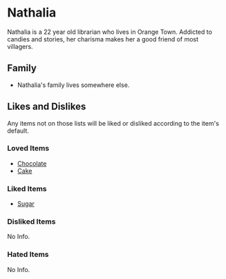 # Nathalia

Nathalia is a 22 year old librarian who lives in Orange Town. Addicted to candies and stories, her charisma makes her a good friend of most villagers.

## Family

- Nathalia's family lives somewhere else.

## Likes and Dislikes

Any items not on those lists will be liked or disliked according to the item's default.

### Loved Items

- [Chocolate](../items/chocolate.md)
- [Cake](../items/cake.md)

### Liked Items

- [Sugar](../items/sugar.md)

### Disliked Items

No Info.

### Hated Items

No Info.